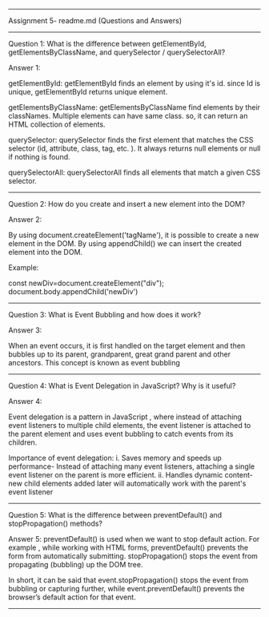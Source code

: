 ______________________________________________________________________________________________
Assignment 5- readme.md (Questions and Answers)
______________________________________________________________________________________________
Question 1: What is the difference between getElementById, getElementsByClassName, and querySelector / querySelectorAll?

Answer 1: 

getElementById: getElementById finds an element by using it's id. since Id is unique, getElementById returns unique element.  

getElementsByClassName: getElementsByClassName find elements by their classNames.
Multiple elements can have same class. so, it can return an HTML collection of elements. 

querySelector: querySelector finds the first element that matches the CSS selector (id, attribute, class, tag, etc. ). It always returns null elements or null if  nothing is found.

querySelectorAll: querySelectorAll finds all elements that match a given CSS selector. 
________________________________________________________________________________________________
Question 2: How do you create and insert a new element into the DOM?

Answer 2:

By using document.createElement('tagName'), it is possible to create a new element in the DOM.
By using appendChild() we can insert the created element into the DOM. 

Example: 

const newDiv=document.createElement("div");
document.body.appendChild('newDiv')
________________________________________________________________________________________________
Question 3: What is Event Bubbling and how does it work?

Answer 3: 

When an event occurs, it is first handled on the target element and then bubbles up to its parent, grandparent, great grand parent and other ancestors. This concept is known as event bubbling
_________________________________________________________________________________________________
Question 4: What is Event Delegation in JavaScript? Why is it useful?

Answer 4: 

Event delegation is a pattern in JavaScript , where instead of attaching event listeners to multiple child elements, the event listener is attached to the parent element and uses event bubbling to catch events from its children.

Importance of event delegation:
i. Saves memory and speeds up performance- Instead of attaching many event listeners, attaching a single event listener on the parent is more efficient. 
ii. Handles dynamic content- new child elements added later will automatically work with the parent's event listener
__________________________________________________________________________________________________
Question 5: What is the difference between preventDefault() and stopPropagation() methods?

Answer 5: 
preventDefault() is used when we want to stop default action. For example , while working with HTML forms, preventDefault() prevents the form from automatically submitting.
stopPropagation() stops the event from propagating (bubbling) up the DOM tree. 

In short, it can be said that event.stopPropagation() stops the event from bubbling or capturing further, while event.preventDefault() prevents the browser’s default action for that event.
___________________________________________________________________________________________________